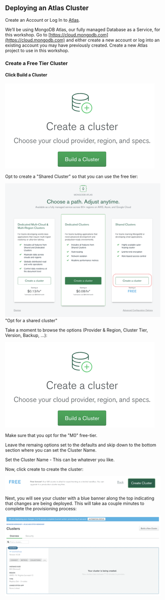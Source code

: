 ## Deploying an Atlas Cluster

Create an Account or Log In to [Atlas](https://cloud.mongodb.com).

We’ll be using MongoDB Atlas, our fully managed Database as a Service, for this workshop. Go to [https://cloud.mongodb.com](https://cloud.mongodb.com) and either create a new account or log into an existing account you may have previously created. Create a new Atlas project to use in this workshop.

### Create a Free Tier Cluster
#### Click Build a Cluster

![Create a Cluster](../images/02-create-cluster.png "Create a Cluster")

Opt to create a "Shared Cluster" so that you can use the free tier:

![Choose to create a shared cluster](../images/02-create-shared-cluster.png) "Opt for a shared cluster"

Take a moment to browse the options (Provider & Region, Cluster Tier, Version, Backup, …):

![Create a Cluster](../images/02-create-cluster.png "Create a Cluster")

Make sure that you opt for the "M0" free-tier.

Leave the remaing options set to the defaults and skip down to the bottom section where you can set the Cluster Name.

Set the Cluster Name - This can be whatever you like.

Now, click create to create the cluster: 

![Click Create](..//images/02-create-cluster-click-create.png "Click Create")

Next, you will see your cluster with a blue banner along the top indicating that changes are being deployed. This will take aa couple minutes to complete the provisioning process:

![Deploying Cluster](..//images/02-deploying-cluster.png "Deploying Cluster")

